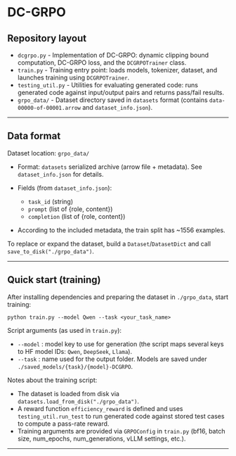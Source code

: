 # DC-GRPO

## Repository layout

- `dcgrpo.py` - Implementation of DC-GRPO: dynamic clipping bound computation, DC-GRPO loss, and the `DCGRPOTrainer` class.
- `train.py` - Training entry point: loads models, tokenizer, dataset, and launches training using `DCGRPOTrainer`.
- `testing_util.py` - Utilities for evaluating generated code: runs generated code against input/output pairs and returns pass/fail results.
- `grpo_data/` - Dataset directory saved in `datasets` format (contains `data-00000-of-00001.arrow` and `dataset_info.json`).

---

## Data format

Dataset location: `grpo_data/`

- Format: `datasets` serialized archive (arrow file + metadata). See `dataset_info.json` for details.
- Fields (from `dataset_info.json`):
  - `task_id` (string)
  - `prompt` (list of {role, content})
  - `completion` (list of {role, content})

- According to the included metadata, the train split has ~1556 examples.

To replace or expand the dataset, build a `Dataset`/`DatasetDict` and call `save_to_disk("./grpo_data")`.

---

## Quick start (training)

After installing dependencies and preparing the dataset in `./grpo_data`, start training:

```
python train.py --model Qwen --task <your_task_name>
```

Script arguments (as used in `train.py`):

- `--model` : model key to use for generation (the script maps several keys to HF model IDs: `Qwen`, `DeepSeek`, `Llama`).
- `--task` : name used for the output folder. Models are saved under `./saved_models/{task}/{model}-DCGRPO`.

Notes about the training script:

- The dataset is loaded from disk via `datasets.load_from_disk("./grpo_data")`.
- A reward function `efficiency_reward` is defined and uses `testing_util.run_test` to run generated code against stored test cases to compute a pass-rate reward.
- Training arguments are provided via `GRPOConfig` in `train.py` (bf16, batch size, num_epochs, num_generations, vLLM settings, etc.).

---